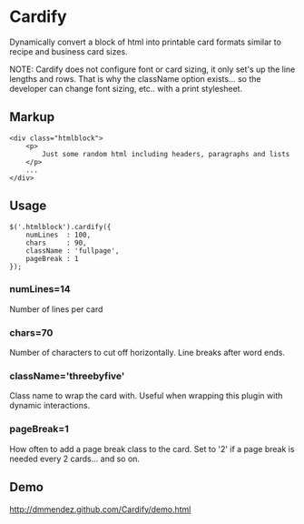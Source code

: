 Cardify
=======

Dynamically convert a block of html into printable card formats similar to recipe and business card sizes.

NOTE: Cardify does not configure font or card sizing, it only set's up the line lengths and rows.  That is why the className option exists... so the developer can change font sizing, etc.. with a print stylesheet.

## Markup
```
<div class="htmlblock">
    <p>
        Just some random html including headers, paragraphs and lists
    </p>
    ...
</div>
```

## Usage
```
$('.htmlblock').cardify({
    numLines  : 100,
    chars     : 90,
    className : 'fullpage',
    pageBreak : 1
});
```

### numLines=14
Number of lines per card

### chars=70
Number of characters to cut off horizontally.  Line breaks after word ends.

### className='threebyfive'
Class name to wrap the card with.  Useful when wrapping this plugin with dynamic interactions.

### pageBreak=1
How often to add a page break class to the card.  Set to '2' if a page break is needed every 2 cards... and so on.

## Demo
http://dmmendez.github.com/Cardify/demo.html